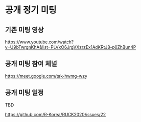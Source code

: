# 공개 정기 미팅

## 기존 미팅 영상

https://www.youtube.com/watch?v=U9bTwrgnKhA&list=PLVxO6JrgVXzrzEx1AdKRtJ8-p0ZhBun4P

## 공개 미팅 참여 체널

https://meet.google.com/tak-hwmg-wzy

## 공개 미팅 일정

TBD

https://github.com/R-Korea/RUCK2020/issues/22
